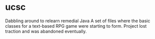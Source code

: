 # ucsc
Dabbling around to relearn remedial Java
A set of files where the basic classes for a text-based RPG game were starting to form. Project lost traction and was abandoned eventually.
